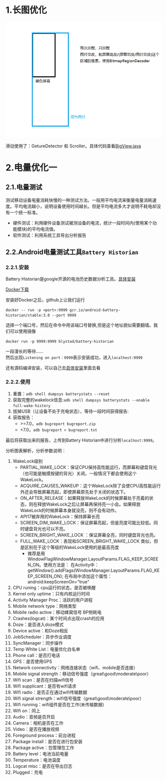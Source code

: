 # 1.长图优化

![](../images/加载长图优化.png)

滑动使用了：GetureDetector 和 Scroller。具体代码查看[BigView.java](../code/lsn8Code/BigView.java)

# 2.电量优化一

## 2.1.电量测试
测试移动设备电量消耗快慢的一种测试方法。一般用平均电流来衡量电量消耗速度。平均电流越小，说明设备使用时间越长。但是平均电流多大才说明不耗电却没有一个统一标准。

- 硬件测试：利用硬件设备测试被测设备的电流，统计一段时间内(使用某个功能模块)的平均电流值。
- 软件测试：利用系统工具导出分析报告

## 2.2.Android电量测试工具`Battery Historian`

### 2.2.1.安装

Battery Historian是google开源的电池历史数据分析工具。[具体安装](https://github.com/google/battery-historian)

[Docker下载](https://docs.docker.com/engine/install/)

安装好Docker之后，github上让我们运行

`docker -- run -p <port>:9999 gcr.io/android-battery-historian/stable:3.0 --port 9999`

选择一个端口号，然后在命令中用该端口号替换<port>,但是这个地址貌似需要翻墙。我们可以使用镜像

`docker run -p 9999:9999 blystad/battery-historian`

一段漫长的等待……  
然后出现`Listening on port：9999`表示安装成功，进入`localhost:9999`

还有源码编译安装，可以自己去[具体安装](https://github.com/google/battery-historian)里面去看

### 2.2.2.使用

1. 重置：`adb shell dumpsys batterystats --reset`
2. 获取完整的wakelock信息:`adb shell dumpsys batterystats --enable full-wake-history `
3. 拔掉USB（让设备不处于充电状态），等待一段时间获得报告:
4. 获取报告：
   - &gt;=7.0，`adb bugreport bugreport.zip`
   - &lt;7.0，`adb bugreport > bugreport.txt`

最后将获取出来的报告，上传到Battery Historian中进行分析`localhost:9999`。

分析图表解析，分析参数说明：
1. WakeLock级别
   - PARTIAL_WAKE_LOCK：保证CPU保持高性能运行，而屏幕和键盘背光（也可能是触摸按键的背光）关闭。一般情况下都会使用这个WakeLock。
   - ACQUIRE_CAUSES_WAKEUP：这个WakeLock除了会使CPU高性能运行外还会导致屏幕亮起，即使屏幕原先处于关闭的状态下。
   - ON_AFTER_RELEASE：如果释放WakeLock的时候屏幕处于亮着的状态，则在释放WakeLock之后让屏幕再保持亮一小会。如果释放WakeLock的时候屏幕本身就没亮，则不会有动作。
   - API17被弃用的WakeLock：保持屏幕长亮
   - SCREEN_DIM_WAKE_LOCK：保证屏幕亮起，但是亮度可能比较低。同时键盘背光也可以不亮。
   - SCREEN_BRIGHT_WAKE_LOCK ：保证屏幕全亮，同时键盘背光也亮。
   - FULL_WAKE_LOCK：表现和SCREEN_BRIGHT_WAKE_LOCK 类似，但是区别在于这个等级的WakeLock使用的是最高亮度
     - 推荐是用WindowFlagWindowManager.LayoutParams.FLAG_KEEP_SCREEN_ON。使用方法是：
       在Activity中： getWindow().addFlags(WindowManager.LayoutParams.FLAG_KEEP_SCREEN_ON);
       在布局中添加这个属性：android:keepScreenOn="true"
2. CPU runing：cpu运行的状态，是否被唤醒
3. Kernel only uptime：只有内核运行时间
4. Activity Manager Proc：活跃的用户进程
5. Mobile network type：网络类型
6. Mobile radio active：移动蜂窝信号 BP侧耗电
7. Crashes(logcat)：某个时间点出现crash的应用
8. Doze：是否进入doze模式
9. Device active：和Doze相反
10. JobScheduler：异步作业调度
11. SyncManager：同步操作
12. Temp White List：电量优化白名单
13. Phone call：是否打电话
14. GPS：是否使用GPS
15. Network connectivity：网络连接状态（wifi、mobile是否连接）
16. Mobile signal strength：移动信号强度（great\good\moderate\poor）
17. Wifi scan：是否在扫描wifi信号
18. Wifi supplicant：是否有wifi请求
19. Wifi radio：是否正在通过wifi传输数据
20. Wifi signal strength：wifi信号强度（great\good\moderate\poor）
21. Wifi running：wifi组件是否在工作(未传输数据)
22. Wifi on：同上
23. Audio：音频是否开启
24. Camera：相机是否在工作
25. Video：是否在播放视频
26. Foreground process：前台进程
27. Package install：是否在进行包安装
28. Package active：包管理在工作
29. Battery level：电池当前电量
30. Temperature：电池温度
31. Logcat misc：是否在导出日志
32. Plugged：充电












